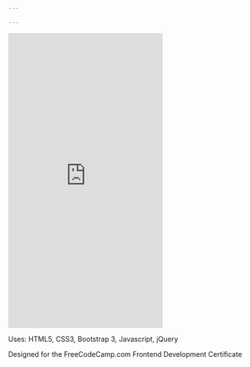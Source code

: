 ```yaml
---

---
```




<iframe width="315" height="600" src="https://cog2010.github.io/JavaScript-Calculator/" frameborder="0" allowfullscreen=""></iframe>

Uses: HTML5, CSS3, Bootstrap 3, Javascript, jQuery

Designed for the FreeCodeCamp.com Frontend Development Certificate
